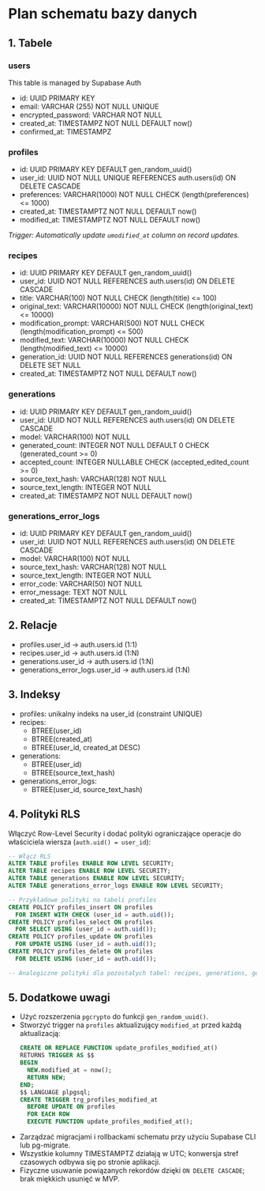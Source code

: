 # Plan schematu bazy danych

## 1. Tabele

### users
This table is managed by Supabase Auth

- id: UUID PRIMARY KEY
- email: VARCHAR (255) NOT NULL UNIQUE
- encrypted_password: VARCHAR NOT NULL
- created_at: TIMESTAMPZ NOT NULL DEFAULT now()
- confirmed_at: TIMESTAMPZ

### profiles
- id: UUID PRIMARY KEY DEFAULT gen_random_uuid()
- user_id: UUID NOT NULL UNIQUE REFERENCES auth.users(id) ON DELETE CASCADE
- preferences: VARCHAR(1000) NOT NULL CHECK (length(preferences) <= 1000)
- created_at: TIMESTAMPTZ NOT NULL DEFAULT now()
- modified_at: TIMESTAMPTZ NOT NULL DEFAULT now()

*Trigger: Automatically update `umodified_at` column on record updates.*

### recipes
- id: UUID PRIMARY KEY DEFAULT gen_random_uuid()
- user_id: UUID NOT NULL REFERENCES auth.users(id) ON DELETE CASCADE
- title: VARCHAR(100) NOT NULL CHECK (length(title) <= 100)
- original_text: VARCHAR(10000) NOT NULL CHECK (length(original_text) <= 10000)
- modification_prompt: VARCHAR(500) NOT NULL CHECK (length(modification_prompt) <= 500)
- modified_text: VARCHAR(10000) NOT NULL CHECK (length(modified_text) <= 10000)
- generation_id: UUID NOT NULL REFERENCES generations(id) ON DELETE SET NULL
- created_at: TIMESTAMPTZ NOT NULL DEFAULT now()

### generations
- id: UUID PRIMARY KEY DEFAULT gen_random_uuid()
- user_id: UUID NOT NULL REFERENCES auth.users(id) ON DELETE CASCADE
- model: VARCHAR(100) NOT NULL
- generated_count: INTEGER NOT NULL DEFAULT 0 CHECK (generated_count >= 0)
- accepted_count: INTEGER NULLABLE CHECK (accepted_edited_count >= 0)
- source_text_hash: VARCHAR(128) NOT NULL
- source_text_length: INTEGER NOT NULL
- created_at: TIMESTAMPZ NOT NULL DEFAULT now()

### generations_error_logs
- id: UUID PRIMARY KEY DEFAULT gen_random_uuid()
- user_id: UUID NOT NULL REFERENCES auth.users(id) ON DELETE CASCADE
- model: VARCHAR(100) NOT NULL
- source_text_hash: VARCHAR(128) NOT NULL
- source_text_length: INTEGER NOT NULL
- error_code: VARCHAR(50) NOT NULL
- error_message: TEXT NOT NULL
- created_at: TIMESTAMPTZ NOT NULL DEFAULT now()

## 2. Relacje
- profiles.user_id → auth.users.id (1:1)
- recipes.user_id → auth.users.id (1:N)
- generations.user_id → auth.users.id (1:N)
- generations_error_logs.user_id → auth.users.id (1:N)

## 3. Indeksy
- profiles: unikalny indeks na user_id (constraint UNIQUE)
- recipes:
  - BTREE(user_id)
  - BTREE(created_at)
  - BTREE(user_id, created_at DESC)
- generations:
  - BTREE(user_id)
  - BTREE(source_text_hash)
- generations_error_logs:
  - BTREE(user_id, source_text_hash)

## 4. Polityki RLS
Włączyć Row-Level Security i dodać polityki ograniczające operacje do właściciela wiersza (`auth.uid() = user_id`):

```sql
-- Włącz RLS
ALTER TABLE profiles ENABLE ROW LEVEL SECURITY;
ALTER TABLE recipes ENABLE ROW LEVEL SECURITY;
ALTER TABLE generations ENABLE ROW LEVEL SECURITY;
ALTER TABLE generations_error_logs ENABLE ROW LEVEL SECURITY;

-- Przykładowe polityki na tabeli profiles
CREATE POLICY profiles_insert ON profiles
  FOR INSERT WITH CHECK (user_id = auth.uid());
CREATE POLICY profiles_select ON profiles
  FOR SELECT USING (user_id = auth.uid());
CREATE POLICY profiles_update ON profiles
  FOR UPDATE USING (user_id = auth.uid());
CREATE POLICY profiles_delete ON profiles
  FOR DELETE USING (user_id = auth.uid());

-- Analogiczne polityki dla pozostałych tabel: recipes, generations, generations_error_logs
```

## 5. Dodatkowe uwagi
- Użyć rozszerzenia `pgcrypto` do funkcji `gen_random_uuid()`.
- Stworzyć trigger na `profiles` aktualizujący `modified_at` przed każdą aktualizacją:
  ```sql
  CREATE OR REPLACE FUNCTION update_profiles_modified_at()
  RETURNS TRIGGER AS $$
  BEGIN
    NEW.modified_at = now();
    RETURN NEW;
  END;
  $$ LANGUAGE plpgsql;
  CREATE TRIGGER trg_profiles_modified_at
    BEFORE UPDATE ON profiles
    FOR EACH ROW
    EXECUTE FUNCTION update_profiles_modified_at();
  ```
- Zarządzać migracjami i rollbackami schematu przy użyciu Supabase CLI lub pg-migrate.
- Wszystkie kolumny TIMESTAMPTZ działają w UTC; konwersja stref czasowych odbywa się po stronie aplikacji.
- Fizyczne usuwanie powiązanych rekordów dzięki `ON DELETE CASCADE`; brak miękkich usunięć w MVP. 
